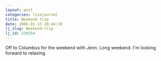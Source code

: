 ```yaml
---
layout: post
categories: livejournal
title: Weekend trip
date: 2006-01-13 20:44:19
lj_slug: Weekend-trip
lj_id: 220354
---
```

Off to Columbus for the weekend with Jenn. Long weekend. I'm looking forward to relaxing.
